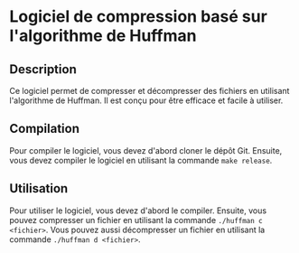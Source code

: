 # Logiciel de compression basé sur l'algorithme de Huffman

## Description
Ce logiciel permet de compresser et décompresser des fichiers en utilisant l'algorithme de Huffman. Il est conçu pour être efficace et facile à utiliser.

## Compilation
Pour compiler le logiciel, vous devez d'abord cloner le dépôt Git. Ensuite, vous devez compiler le logiciel en utilisant la commande `make release`.

## Utilisation
Pour utiliser le logiciel, vous devez d'abord le compiler. Ensuite, vous pouvez compresser un fichier en utilisant la commande `./huffman c <fichier>`. Vous pouvez aussi décompresser un fichier en utilisant la commande `./huffman d <fichier>`. 


